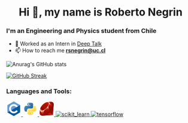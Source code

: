 <h1 align="center">Hi 👋, my name is Roberto Negrin</h1>
<h3>I'm an Engineering and Physics student from Chile</h3>

- 🔭 Worked as an Intern in [Deep Talk](https://www.deep-talk.ai/)
- 📫 How to reach me **rsnegrin@uc.cl**


![Anurag's GitHub stats](https://github-readme-stats.vercel.app/api?username=rsnegrin&show_icons=true&theme=vue-dark&hide=stars)

[![GitHub Streak](https://github-readme-streak-stats.herokuapp.com?user=rsnegrin&theme=vue-dark&date_format=M%20j%5B%2C%20Y%5D&background=27465B&border=FFFFFF)](https://git.io/streak-stats)


<h3 align="left">Languages and Tools:</h3>
<p align="left"> <a href="https://www.cprogramming.com/" target="_blank" rel="noreferrer"> <img src="https://raw.githubusercontent.com/devicons/devicon/master/icons/c/c-original.svg" alt="c" width="40" height="40"/> </a> <a href="https://www.python.org" target="_blank" rel="noreferrer"> <img src="https://raw.githubusercontent.com/devicons/devicon/master/icons/python/python-original.svg" alt="python" width="40" height="40"/> </a> <a href="https://www.ruby-lang.org/en/" target="_blank" rel="noreferrer"> <img src="https://raw.githubusercontent.com/devicons/devicon/master/icons/ruby/ruby-original.svg" alt="ruby" width="40" height="40"/> </a> <a href="https://scikit-learn.org/" target="_blank" rel="noreferrer"> <img src="https://upload.wikimedia.org/wikipedia/commons/0/05/Scikit_learn_logo_small.svg" alt="scikit_learn" width="40" height="40"/> </a> <a href="https://www.tensorflow.org" target="_blank" rel="noreferrer"> <img src="https://www.vectorlogo.zone/logos/tensorflow/tensorflow-icon.svg" alt="tensorflow" width="40" height="40"/> </a> </p>

